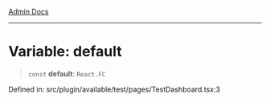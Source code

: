 [Admin Docs](/)

***

# Variable: default

> `const` **default**: `React.FC`

Defined in: src/plugin/available/test/pages/TestDashboard.tsx:3
